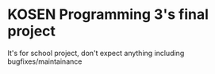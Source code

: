 # KOSEN Programming 3's final project

It's for school project, don't expect anything including bugfixes/maintainance
